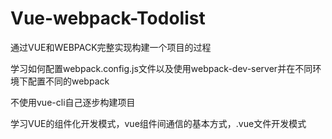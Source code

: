 # Vue-webpack-Todolist
通过VUE和WEBPACK完整实现构建一个项目的过程



学习如何配置webpack.config.js文件以及使用webpack-dev-server并在不同环境下配置不同的webpack


不使用vue-cli自己逐步构建项目



学习VUE的组件化开发模式，vue组件间通信的基本方式，.vue文件开发模式
